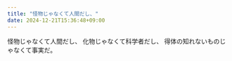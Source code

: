 ```yaml
---
title: "怪物じゃなくて人間だし、"
date: 2024-12-21T15:36:48+09:00
---
```

怪物じゃなくて人間だし、
化物じゃなくて科学者だし、
得体の知れないものじゃなくて事実だ。
